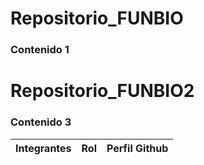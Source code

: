 # Repositorio_FUNBIO
### Contenido 1
# Repositorio_FUNBIO2
### Contenido 3
| Integrantes | Rol | Perfil Github |
| ------------- | ------------- |------------- |
